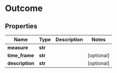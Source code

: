 # Outcome

## Properties
Name | Type | Description | Notes
------------ | ------------- | ------------- | -------------
**measure** | **str** |  | 
**time_frame** | **str** |  | [optional] 
**description** | **str** |  | [optional] 



